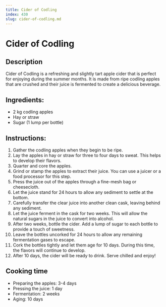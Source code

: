 ```yaml
---
title: Cider of Codling
index: 430
slug: cider-of-codling.md
---
```


# Cider of Codling

## Description
Cider of Codling is a refreshing and slightly tart apple cider that is perfect for enjoying during the summer months. It is made from ripe codling apples that are crushed and their juice is fermented to create a delicious beverage.

## Ingredients:
- 2 kg codling apples
- Hay or straw
- Sugar (1 lump per bottle)

## Instructions:
1. Gather the codling apples when they begin to be ripe.
2. Lay the apples in hay or straw for three to four days to sweat. This helps to develop their flavors.
3. Quarter and core the apples.
4. Grind or stamp the apples to extract their juice. You can use a juicer or a food processor for this step.
5. Press the juice out of the apples through a fine-mesh bag or cheesecloth.
6. Let the juice stand for 24 hours to allow any sediment to settle at the bottom.
7. Carefully transfer the clear juice into another clean cask, leaving behind any sediment.
8. Let the juice ferment in the cask for two weeks. This will allow the natural sugars in the juice to convert into alcohol.
9. After two weeks, bottle the cider. Add a lump of sugar to each bottle to provide a touch of sweetness.
10. Leave the bottles uncorked for 24 hours to allow any remaining fermentation gases to escape.
11. Cork the bottles tightly and let them age for 10 days. During this time, the flavors will continue to develop.
12. After 10 days, the cider will be ready to drink. Serve chilled and enjoy!

## Cooking time
- Preparing the apples: 3-4 days
- Pressing the juice: 1 day
- Fermentation: 2 weeks
- Aging: 10 days